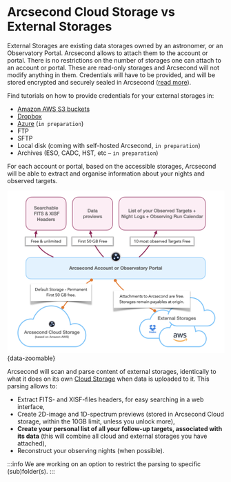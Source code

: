 # Arcsecond Cloud Storage vs External Storages

External Storages are existing data storages owned by an astronomer, or an Observatory Portal. Arcsecond allows to
attach them to the account or portal. There is no restrictions on the number of storages one can attach to an account or
portal. These are read-only storages and Arcsecond will not modify anything in them. Credentials will have to be
provided, and will be stored encrypted and securely sealed in Arcsecond ([read more](./credentials-security.md)).

Find tutorials on how to provide credentials for your external storages in:

* [Amazon AWS S3 buckets](./external-storage-aws.md)
* [Dropbox](./external-storage-dropbox.md)
* [Azure](./external-storage-dropbox.md) (`in preparation`)
* FTP
* SFTP
* Local disk (coming with self-hosted Arcsecond, `in preparation`)
* Archives (ESO, CADC, HST, etc – `in preparation`)

For each account or portal, based on the accessible storages, Arcsecond will be able to extract and organise information
about your nights and observed targets.

![Overview of Observations & Data](/images/observations-data-overview.png){data-zoomable}

Arcsecond will scan and parse content of external storages, identically to what it does on its
own [Cloud Storage](/observations/cloud-storage) when data is uploaded to it. This parsing allows to:

* Extract FITS- and XISF-files headers, for easy searching in a web interface,
* Create 2D-image and 1D-spectrum previews (stored in Arcsecond Cloud storage, within the 10GB limit, unless you unlock
  more),
* **Create your personal list of all your follow-up targets, associated with its data** (this will combine all cloud and
  external storages you have attached),
* Reconstruct your observing nights (when possible).

:::info
We are working on an option to restrict the parsing to specific (sub)folder(s).
:::

